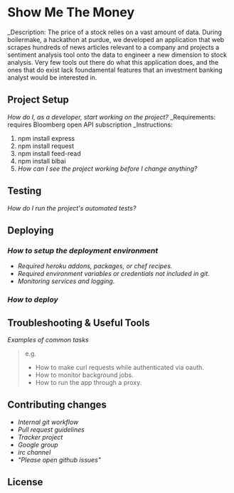 # Show Me The Money

_Description: The price of a stock relies on a vast amount of data. During boilermake, a hackathon at purdue, we developed an application
that web scrapes hundreds of news articles relevant to a company and projects a sentiment analysis tool onto the data to engineer a 
new dimension to stock analysis. Very few tools out there do what this application does, and the ones that do exist lack foundamental 
features that an investment banking analyst would be interested in. 

## Project Setup

_How do I, as a developer, start working on the project?_ 
_Requirements: requires Bloomberg open API subscription
_Instructions:
1.  npm install express
2.  npm install request
3.  npm install feed-read
4.  npm install blbai
2. _How can I see the project working before I change anything?_

## Testing

_How do I run the project's automated tests?_


## Deploying

### _How to setup the deployment environment_

- _Required heroku addons, packages, or chef recipes._
- _Required environment variables or credentials not included in git._
- _Monitoring services and logging._

### _How to deploy_

## Troubleshooting & Useful Tools

_Examples of common tasks_

> e.g.
> 
> - How to make curl requests while authenticated via oauth.
> - How to monitor background jobs.
> - How to run the app through a proxy.

## Contributing changes

- _Internal git workflow_
- _Pull request guidelines_
- _Tracker project_
- _Google group_
- _irc channel_
- _"Please open github issues"_

## License
